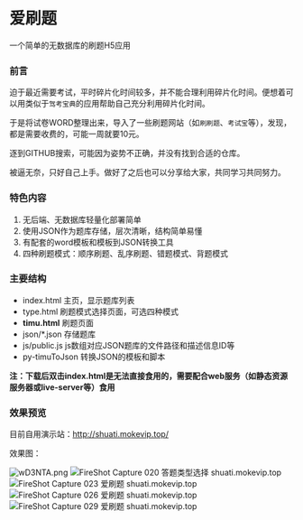 <!--
 * @Author: mokevip
 * @Date: 2020-09-14 13:54:03
 * @LastEditors: mokevip
 * @LastEditTime: 2020-09-14 14:26:26
 * @Description: 
-->
<h1>爱刷题</h1>
<p>一个简单的无数据库的刷题H5应用</p>
<h3>前言</h3>
<p>迫于最近需要考试，平时碎片化时间较多，并不能合理利用碎片化时间。便想着可以用类似于<code>驾考宝典</code>的应用帮助自己充分利用碎片化时间。</p>
<p>于是将试卷WORD整理出来，导入了一些刷题网站（如<code>刷刷题</code>、<code>考试宝</code>等），发现，都是需要收费的，可能一周就要10元。</p>
<p>逐到GITHUB搜索，可能因为姿势不正确，并没有找到合适的仓库。</p>
<p>被逼无奈，只好自己上手。做好了之后也可以分享给大家，共同学习共同努力。</p>
<h3>特色内容</h3>
<ol>
    <li>无后端、无数据库轻量化部署简单</li>
    <li>使用JSON作为题库存储，层次清晰，结构简单易懂</li>
    <li>有配套的word模板和模板到JSON转换工具</li>
    <li>四种刷题模式：顺序刷题、乱序刷题、错题模式、背题模式</li>
</ol>

<h3>主要结构</h3>
<ul>
    <li>index.html      主页，显示题库列表</li>
    <li>type.html       刷题模式选择页面，可选四种模式</li>
    <li><b>timu.html</b>      刷题页面</li>
    <li>json/*.json    存储题库</li>
    <li>js/public.js     js数组对应JSON题库的文件路径和描述信息ID等</li>
    <li>py-timuToJson    转换JSON的模板和脚本</li>
</ul>

<p><b>注：下载后双击index.html是无法直接食用的，需要配合web服务（如静态资源服务器或live-server等）食用</b></p>

<h3>效果预览</h3>
<p>目前自用演示站：<a href="http://shuati.mokevip.top/">http://shuati.mokevip.top/</a></p>
<p>效果图：</p>
<img src="https://s1.ax1x.com/2020/09/14/wD3NTA.png" alt="wD3NTA.png" border="0" />
<img src="https://s1.ax1x.com/2020/09/14/wD8KBQ.png" alt="FireShot Capture 020 答题类型选择 shuati.mokevip.top" border="0">
<img src="https://s1.ax1x.com/2020/09/14/wD8lAs.png" alt="FireShot Capture 023 爱刷题 shuati.mokevip.top" border="0">
<img src="https://s1.ax1x.com/2020/09/14/wD81Nn.png" alt="FireShot Capture 026 爱刷题 shuati.mokevip.top" border="0">
<img src="https://s1.ax1x.com/2020/09/14/wD83hq.png" alt="FireShot Capture 029 爱刷题 shuati.mokevip.top" border="0">
